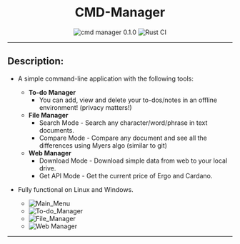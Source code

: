<h1 align="center">CMD-Manager</h1>

<p align="center">
<img alt="cmd manager 0.1.0" src="https://img.shields.io/badge/cmd_manager-0.1.0-000000?style=for-the-badge&color=blue">
<img alt="Rust CI" src="https://github.com/DavidoAprendiz/Rust-in-Progress/actions/workflows/rust.yml/badge.svg">
</p>

<p align="center">
</p>

---

## Description: 

- A simple command-line application with the following tools:
  - **To-do Manager**
    - You can add, view and delete your to-dos/notes in an offline environment! (privacy matters!)
  - **File Manager**
    - Search Mode - Search any character/word/phrase in text documents.
    - Compare Mode - Compare any document and see all the differences using Myers algo (similar to git)
  - **Web Manager**
    - Download Mode - Download simple data from web to your local drive. 
    - Get API Mode - Get the current price of Ergo and Cardano.

- Fully functional on Linux and Windows.

  - ![Main_Menu](https://github.com/DavidoAprendiz/Rust-in-Progress/assets/21132833/fc24e121-1307-444e-9c8c-0f27b64cc694)
  - ![To-do_Manager](https://github.com/DavidoAprendiz/Rust-in-Progress/assets/21132833/f328779b-7e01-485a-a900-cd524919159d)
  - ![File_Manager](https://github.com/DavidoAprendiz/Rust-in-Progress/assets/21132833/678021aa-01a5-4c71-957f-8c38bc8de66d)
  - ![Web Manager](https://github.com/DavidoAprendiz/Rust-in-Progress/assets/21132833/3a5535c9-b263-4aa1-80d3-78ed477d545b)

---
